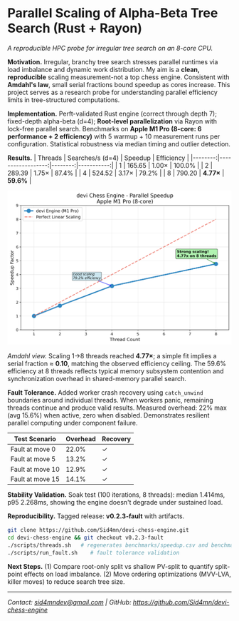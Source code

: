 # Parallel Scaling of Alpha-Beta Tree Search (Rust + Rayon)
*A reproducible HPC probe for irregular tree search on an 8-core CPU.*

**Motivation.** Irregular, branchy tree search stresses parallel runtimes via load imbalance and dynamic work distribution. My aim is a **clean, reproducible** scaling measurement-not a top chess engine. Consistent with **Amdahl's law**, small serial fractions bound speedup as cores increase. This project serves as a research probe for understanding parallel efficiency limits in tree-structured computations.

**Implementation.** Perft-validated Rust engine (correct through depth 7); fixed-depth alpha-beta (d=4); **Root-level parallelization** via Rayon with lock-free parallel search. Benchmarks on **Apple M1 Pro (8-core: 6 performance + 2 efficiency)** with 5 warmup + 10 measurement runs per configuration. Statistical robustness via median timing and outlier detection.

**Results.**
| Threads | Searches/s (d=4) | Speedup | Efficiency |
|--------:|------------------:|--------:|-----------:|
| 1       | 165.65            | 1.00×   | 100.0%     |
| 2       | 289.39            | 1.75×   | 87.4%      |
| 4       | 524.52            | 3.17×   | 79.2%      |
| 8       | 790.20            | **4.77×** | **59.6%** |

![Speedup vs threads](https://raw.githubusercontent.com/Sid4mn/devi-chess-engine/v0.2.3-fault/benchmarks/speedup_hires.png)

*Amdahl view.* Scaling 1→8 threads reached **4.77×**; a simple fit implies a serial fraction ≈ **0.10**, matching the observed efficiency ceiling. The 59.6% efficiency at 8 threads reflects typical memory subsystem contention and synchronization overhead in shared-memory parallel search.

**Fault Tolerance.** Added worker crash recovery using `catch_unwind` boundaries around individual threads. When workers panic, remaining threads continue and produce valid results. Measured overhead: 22% max (avg 15.6%) when active, zero when disabled. Demonstrates resilient parallel computing under component failure.

| Test Scenario | Overhead | Recovery |
|---------------|----------|----------|
| Fault at move 0 | 22.0% | ✓ |
| Fault at move 5 | 13.2% | ✓ |
| Fault at move 10 | 12.9% | ✓ |
| Fault at move 15 | 14.1% | ✓ |

**Stability Validation.** Soak test (100 iterations, 8 threads): median 1.414ms, p95 2.268ms, showing the engine doesn't degrade under sustained load.

**Reproducibility.** Tagged release: **v0.2.3-fault** with artifacts.

```bash
git clone https://github.com/Sid4mn/devi-chess-engine.git
cd devi-chess-engine && git checkout v0.2.3-fault
./scripts/threads.sh   # regenerates benchmarks/speedup.csv and benchmarks/speedup.png
./scripts/run_fault.sh    # fault tolerance validation
```

**Next Steps.** (1) Compare root-only split vs shallow PV-split to quantify split-point effects on load imbalance. (2) Move ordering optimizations (MVV-LVA, killer moves) to reduce search tree size.

---
*Contact: sid4mndev@gmail.com | GitHub: https://github.com/Sid4mn/devi-chess-engine*